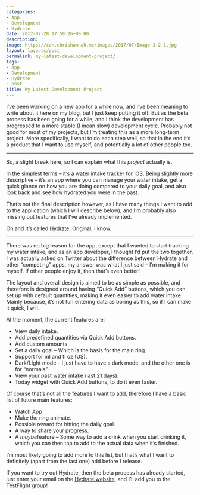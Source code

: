 ```yaml
---
categories:
- App
- Development
- Hydrate
date: 2017-07-28 17:59:26+00:00
description: ''
image: https://cdn.chrishannah.me/images/2017/07/Image-3-2-1.jpg
layout: layouts/post
permalink: my-latest-development-project/
tags:
- App
- Development
- Hydrate
- post
title: My Latest Development Project
---
```


<div class="kg-card-markdown">
<p>I’ve been working on a new app for a while now, and I’ve been meaning to write about it here on my blog, but I just keep putting it off. But as the beta process has been going for a while, and I think the development has progressed to a more stable (I mean slow) development cycle. Probably not good for most of my projects, but I’m treating this as a more long-term project. More specifically, I want to do each step well, so that in the end it’s a product that I want to use myself, and potentially a lot of other people too.</p>
<hr />
<p>So, a slight break here, so I can explain what this <em>project</em> actually is.</p>
<p>In the simplest terms &#8211; it’s a water intake tracker for iOS. Being slightly more descriptive &#8211; it’s an app where you can manage your water intake, get a quick glance on how you are doing compared to your daily goal, and also look back and see how hydrated you were in the past.</p>
<p>That’s not the final description however, as I have many things I want to add to the application (which I will describe below), and I’m probably also missing out features that I’ve already implemented.</p>
<p>Oh and it’s called <a href="https://chrishannah.me/hydrate/">Hydrate</a>. Original, I know.</p>
<hr />
<p>There was no big reason for the app, except that I wanted to start tracking my water intake, and as an app developer, I thought I’d put the two together. I was actually asked on Twitter about the difference between Hydrate and other “competing” apps, my answer was what I just said &#8211; I’m making it for myself. If other people enjoy it, then that’s even better!</p>
<p>The layout and overall design is aimed to be as simple as possible, and therefore is designed around having “Quick Add” buttons, which you can set up with default quantities, making it even easier to add water intake. Mainly because, it’s not fun entering data as boring as this, so if I can make it quick, I will.</p>
<p>At the moment, the current features are:</p>
<ul>
<li>View daily intake.</li>
<li>Add predefined quantities via Quick Add buttons.</li>
<li>Add custom amounts.</li>
<li>Set a daily goal &#8211; Which is the basis for the main ring.</li>
<li>Support for ml and fl oz (US).</li>
<li>Dark/Light mode &#8211; I just have to have a dark mode, and the other one is for “normals”.</li>
<li>View your past water intake (last 21 days).</li>
<li>Today widget with Quick Add buttons, to do it even faster.</li>
</ul>
<p>Of course that’s not all the features I want to add, therefore I have a basic list of future main features:</p>
<ul>
<li>Watch App</li>
<li>Make the ring animate.</li>
<li>Possible reward for hitting the daily goal.</li>
<li>A way to share your progress.</li>
<li>A <em>maybe</em>feature &#8211; Some way to add a drink when you start drinking it, which you can then tap to add to the actual data when it’s finished.</li>
</ul>
<p>I’m most likely going to add more to this list, but that’s what I want to definitely (apart from the last one) add before I release.</p>
<p>If you want to try out Hydrate, then the beta process has already started, just enter your email on the <a href="https://chrishannah.me/hydrate/">Hydrate website</a>, and I’ll add you to the TestFlight group!</p>
</div>